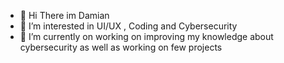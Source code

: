 - 👋 Hi There im Damian
- 👀 I’m interested in UI/UX , Coding and Cybersecurity 
- 🌱 I’m currently on working on improving my knowledge about cybersecurity as well as working on few projects

